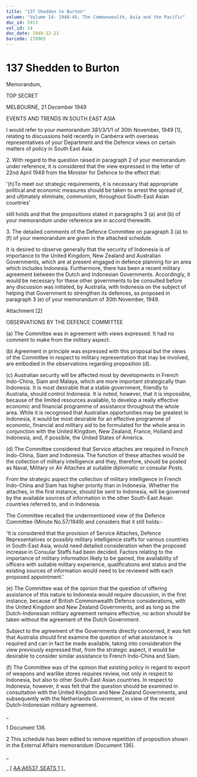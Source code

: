 ```yaml
---
title: "137 Shedden to Burton"
volume: "Volume 14: 1948-49, The Commonwealth, Asia and the Pacific"
doc_id: 5913
vol_id: 14
doc_date: 1949-12-21
barcode: 278965
---
```


# 137 Shedden to Burton

Memorandum,

TOP SECRET

MELBOURNE, 21 December 1949

EVENTS AND TRENDS IN SOUTH EAST ASIA

I would refer to your memorandum 381/3/1/1 of 30th November, 1949 [1], relating to discussions held recently in Canberra with overseas representatives of your Department and the Defence views on certain matters of policy in South East Asia.

2\. With regard to the question raised in paragraph 2 of your memorandum under reference, it is considered that the view expressed in the letter of 22nd April 1949 from the Minister for Defence to the effect that:

'(h)To meet our strategic requirements, it is necessary that appropriate political and economic measures should be taken to arrest the spread of, and ultimately eliminate, communism, throughout South-East Asian countries'

still holds and that the propositions stated in paragraphs 3 (a) and (b) of your memorandum under reference are in accord therewith.

3\. The detailed comments of the Defence Committee on paragraph 3 (a) to (f) of your memorandum are given in the attached schedule.

It is desired to observe generally that the security of Indonesia is of importance to the United Kingdom, New Zealand and Australian Governments, which are at present engaged in defence planning for an area which includes Indonesia. Furthermore, there has been a recent military agreement between the Dutch and Indonesian Governments. Accordingly, it would be necessary for these other governments to be consulted before any discussion was initiated, by Australia, with Indonesia on the subject of helping that Government to strengthen its defences, as proposed in paragraph 3 (e) of your memorandum of 30th November, 1949.

Attachment [2]

OBSERVATIONS BY THE DEFENCE COMMITTEE

(a) The Committee was in agreement with views expressed. It had no comment to make from the military aspect.

(b) Agreement in principle was expressed with this proposal but the views of the Committee in respect to military representation that may be involved, are embodied in the observations regarding proposition (d).

(c) Australian security will be affected most by developments in French Indo-China, Siam and Malaya, which are more important strategically than Indonesia. It is most desirable that a stable government, friendly to Australia, should control Indonesia. It is noted, however, that it is impossible, because of the limited resources available, to develop a really effective economic and financial programme of assistance throughout the whole area. While it is recognised that Australian opportunities may be greatest in Indonesia, it would be most desirable for an effective programme of economic, financial and military aid to be formulated for the whole area in conjunction with the United Kingdom, New Zealand, France, Holland and Indonesia, and, if possible, the United States of America.

(d) The Committee considered that Service attaches are required in French Indo-China, Siam and Indonesia. The function of these attaches would be the collection of military intelligence and they, therefore, should be posted as Naval, Military or Air Attaches at suitable diplomatic or consular Posts.

From the strategic aspect the collection of military intelligence in French Indo-China and Siam has higher priority than in Indonesia. Whether the attaches, in the first instance, should be sent to Indonesia, will be governed by the available sources of information in the other South-East Asian countries referred to, and in Indonesia.

The Committee recalled the undermentioned view of the Defence Committee (Minute No.57/1949) and considers that it still holds:-

'It is considered that the provision of Service Attaches, Defence Representatives or possibly military intelligence staffs for various countries in South-East Asia, would need detailed consideration when the proposed increase in Consular Staffs had been decided. Factors relating to the importance of military information likely to be gained, the availability of officers with suitable military experience, qualifications and status and the existing sources of information would need to be reviewed with each proposed appointment.'

(e) The Committee was of the opinion that the question of offering assistance of this nature to Indonesia would require discussion, in the first instance, because of British Commonwealth Defence considerations, with the United Kingdom and New Zealand Governments, and as long as the Dutch-Indonesian military agreement remains effective, no action should be taken without the agreement of the Dutch Government.

Subject to the agreement of the Governments directly concerned, it was felt that Australia should first examine the question of what assistance is required and can in fact be made available, taking into consideration the view previously expressed that, from the strategic aspect, it would be desirable to consider similar assistance to French Indo-China and Siam.

(f) The Committee was of the opinion that existing policy in regard to export of weapons and warlike stores requires review, not only in respect to Indonesia, but also to other South-East Asian countries. In respect to Indonesia, however, it was felt that the question should be examined in consultation with the United Kingdom and New Zealand Governments, and subsequently with the Netherlands Government, in view of the recent Dutch-Indonesian military agreement.

_

1 Document 136.

2 This schedule has been edited to remove repetition of proposition shown in the External Affairs memorandum (Document 136).

_

_ [ [AA:A6537, SEATS 1](http://www.naa.gov.au/cgi-bin/Search?O=I&Number=278965) ]_
